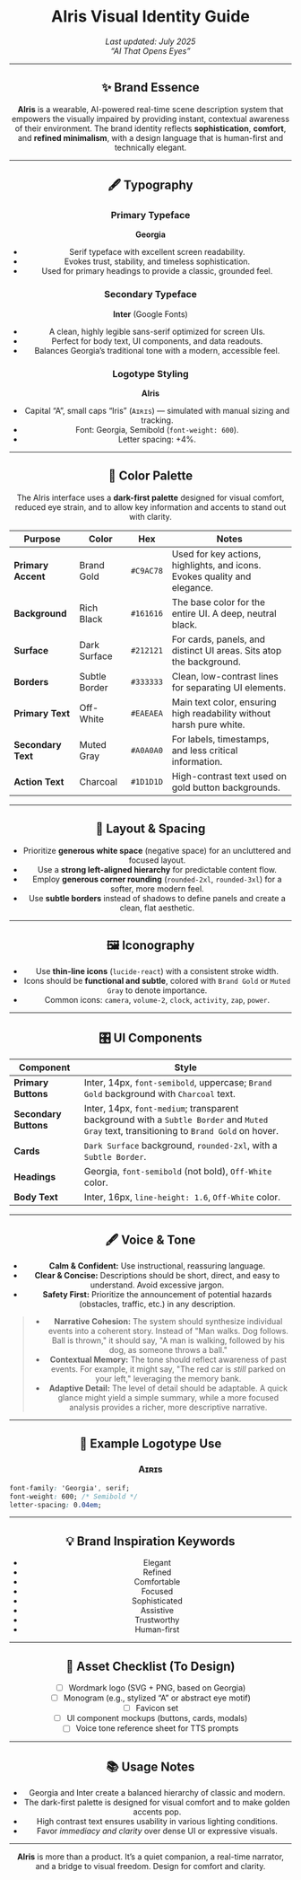 <div align="center">

# AIris Visual Identity Guide

_Last updated: July 2025_  
_“AI That Opens Eyes”_

---

## ✨ Brand Essence

**AIris** is a wearable, AI-powered real-time scene description system that empowers the visually impaired by providing instant, contextual awareness of their environment. The brand identity reflects **sophistication**, **comfort**, and **refined minimalism**, with a design language that is human-first and technically elegant.

---

## 🖋️ Typography

### **Primary Typeface**
**Georgia**  
- Serif typeface with excellent screen readability.
- Evokes trust, stability, and timeless sophistication.
- Used for primary headings to provide a classic, grounded feel.

### **Secondary Typeface**
**Inter** (Google Fonts)  
- A clean, highly legible sans-serif optimized for screen UIs.
- Perfect for body text, UI components, and data readouts.
- Balances Georgia’s traditional tone with a modern, accessible feel.

### **Logotype Styling**
**AIris**  
- Capital “A”, small caps “Iris” (`Aɪʀɪs`) — simulated with manual sizing and tracking.
- Font: Georgia, Semibold (`font-weight: 600`).
- Letter spacing: +4%.

---

## 🎨 Color Palette

The AIris interface uses a **dark-first palette** designed for visual comfort, reduced eye strain, and to allow key information and accents to stand out with clarity.

| Purpose | Color | Hex | Notes |
|--------|-------|-----|-------|
| **Primary Accent** | Brand Gold | `#C9AC78` | Used for key actions, highlights, and icons. Evokes quality and elegance. |
| **Background** | Rich Black | `#161616` | The base color for the entire UI. A deep, neutral black. |
| **Surface** | Dark Surface | `#212121` | For cards, panels, and distinct UI areas. Sits atop the background. |
| **Borders** | Subtle Border | `#333333` | Clean, low-contrast lines for separating UI elements. |
| **Primary Text** | Off-White | `#EAEAEA` | Main text color, ensuring high readability without harsh pure white. |
| **Secondary Text**| Muted Gray | `#A0A0A0` | For labels, timestamps, and less critical information. |
| **Action Text** | Charcoal | `#1D1D1D` | High-contrast text used on gold button backgrounds. |

---

## 🧭 Layout & Spacing

- Prioritize **generous white space** (negative space) for an uncluttered and focused layout.
- Use a **strong left-aligned hierarchy** for predictable content flow.
- Employ **generous corner rounding** (`rounded-2xl`, `rounded-3xl`) for a softer, more modern feel.
- Use **subtle borders** instead of shadows to define panels and create a clean, flat aesthetic.

---

## 🖼️ Iconography

- Use **thin-line icons** (`lucide-react`) with a consistent stroke width.
- Icons should be **functional and subtle**, colored with `Brand Gold` or `Muted Gray` to denote importance.
- Common icons: `camera`, `volume-2`, `clock`, `activity`, `zap`, `power`.

---

## 🎛️ UI Components

| Component | Style |
|----------|-------|
| **Primary Buttons** | Inter, 14px, `font-semibold`, uppercase; `Brand Gold` background with `Charcoal` text. |
| **Secondary Buttons** | Inter, 14px, `font-medium`; transparent background with a `Subtle Border` and `Muted Gray` text, transitioning to `Brand Gold` on hover. |
| **Cards** | `Dark Surface` background, `rounded-2xl`, with a `Subtle Border`. |
| **Headings** | Georgia, `font-semibold` (not bold), `Off-White` color. |
| **Body Text** | Inter, 16px, `line-height: 1.6`, `Off-White` color. |

---

## 🖋️ Voice & Tone

- **Calm & Confident:** Use instructional, reassuring language.
- **Clear & Concise:** Descriptions should be short, direct, and easy to understand. Avoid excessive jargon.
- **Safety First:** Prioritize the announcement of potential hazards (obstacles, traffic, etc.) in any description.
> - **Narrative Cohesion:** The system should synthesize individual events into a coherent story. Instead of "Man walks. Dog follows. Ball is thrown," it should say, "A man is walking, followed by his dog, as someone throws a ball."
> - **Contextual Memory:** The tone should reflect awareness of past events. For example, it might say, "The red car is *still* parked on your left," leveraging the memory bank.
> - **Adaptive Detail:** The level of detail should be adaptable. A quick glance might yield a simple summary, while a more focused analysis provides a richer, more descriptive narrative.

---

## 🧪 Example Logotype Use

### Aɪʀɪs

</div>

```css
font-family: 'Georgia', serif;
font-weight: 600; /* Semibold */
letter-spacing: 0.04em;
```

<div align="center">

---

## 💡 Brand Inspiration Keywords

*   Elegant
*   Refined
*   Comfortable
*   Focused
*   Sophisticated
*   Assistive
*   Trustworthy
*   Human-first

---

## 📎 Asset Checklist (To Design)

*   [ ] Wordmark logo (SVG + PNG, based on Georgia)
*   [ ] Monogram (e.g., stylized “A” or abstract eye motif)
*   [ ] Favicon set
*   [ ] UI component mockups (buttons, cards, modals)
*   [ ] Voice tone reference sheet for TTS prompts

---

## 📚 Usage Notes

*   Georgia and Inter create a balanced hierarchy of classic and modern.
*   The dark-first palette is designed for visual comfort and to make golden accents pop.
*   High contrast text ensures usability in various lighting conditions.
*   Favor *immediacy and clarity* over dense UI or expressive visuals.

---

**AIris** is more than a product. It’s a quiet companion, a real-time narrator, and a bridge to visual freedom. Design for comfort and clarity.
</div>